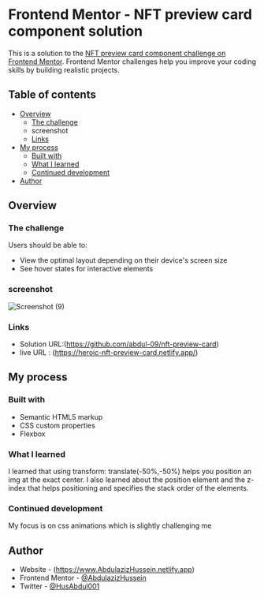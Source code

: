 # Frontend Mentor - NFT preview card component solution

This is a solution to the [NFT preview card component challenge on Frontend Mentor](https://www.frontendmentor.io/challenges/nft-preview-card-component-SbdUL_w0U). Frontend Mentor challenges help you improve your coding skills by building realistic projects. 

## Table of contents

- [Overview](#overview)
  - [The challenge](#the-challenge)
  - screenshot
  - [Links](#links)
- [My process](#my-process)
  - [Built with](#built-with)
  - [What I learned](#what-i-learned)
  - [Continued development](#continued-development)
- [Author](#author)



## Overview

### The challenge

Users should be able to:

- View the optimal layout depending on their device's screen size
- See hover states for interactive elements
 ### screenshot
![Screenshot (9)](https://user-images.githubusercontent.com/114946911/197592756-9e437193-22bb-4dac-970b-86cf99fa9b87.png)


### Links

- Solution URL:(https://github.com/abdul-09/nft-preview-card)
- live URL : (https://heroic-nft-preview-card.netlify.app/)

## My process

### Built with

- Semantic HTML5 markup
- CSS custom properties
- Flexbox

### What I learned
I learned that using transform: translate(-50%,-50%) helps you position an img at the exact center. I also learned about the position element and the z-index that helps positioning and specifies the stack order of the elements.

### Continued development
 My focus is on css animations which is slightly challenging me 



## Author

- Website - (https://www.AbdulazizHussein.netlify.app)
- Frontend Mentor - [@AbdulazizHussein](https://www.frontendmentor.io/profile/AbdulazizHussein)
- Twitter - [@HusAbdul001](https://www.twitter.com/HusAbdul001)
